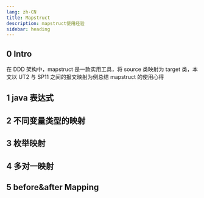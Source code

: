```yaml
---
lang: zh-CN
title: Mapstruct
description: mapstruct使用经验
sidebar: heading
---
```


## 0 Intro

在 DDD 架构中，mapstruct 是一款实用工具，将 source 类映射为 target 类，本文以 UT2 与 SP11 之间的报文映射为例总结 mapstruct 的使用心得

## 1 java 表达式

## 2 不同变量类型的映射

## 3 枚举映射

## 4 多对一映射

## 5 before&after Mapping
